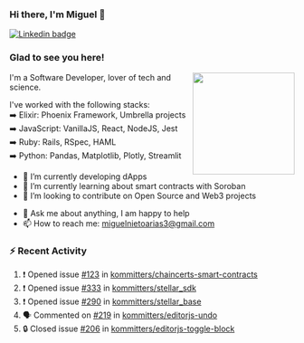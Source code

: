 ### Hi there, I'm Miguel 👋

<a href="https://linkedin.com/in/miguelnietoa/" target="_blank" rel="noopener noreferrer">
  <img src="https://img.shields.io/badge/-LinkedIn-0e76a8?style=flat-square&logo=Linkedin&logoColor=white" alt="Linkedin badge">
</a>
<!-- [![Website Badge](https://img.shields.io/badge/Website-3b5998?style=flat-square&logo=google-chrome&logoColor=white)](#notavailablenow#) 

<img src="https://i.imgur.com/tbrLrt5.gif" width=400 alt="Coding GIF" align="right"/>
-->


### Glad to see you here!
<a href="https://github.com/miguelnietoa"><img src="https://github-readme-stats-git-masterrstaa-rickstaa.vercel.app/api?username=miguelnietoa&show_icons=true&hide_border=true&count_private=true&include_all_commits=true&theme=tokyonight" height="180em" align="right"/></a>
I'm a Software Developer, lover of tech and science. 

I've worked with the following stacks:\
➡️ Elixir: Phoenix Framework, Umbrella projects\
➡️ JavaScript: VanillaJS, React, NodeJS, Jest\
➡️ Ruby: Rails, RSpec, HAML\
➡️ Python: Pandas, Matplotlib, Plotly, Streamlit

- 🔭 I’m currently developing dApps
- 🌱 I’m currently learning about smart contracts with Soroban
- 👯 I’m looking to contribute on Open Source and Web3 projects
<!-- 
- 😄 I just finished a Machine Learning course! 
- 🤔 I’m looking for help with ...
-->
- 💬 Ask me about anything, I am happy to help
- 📫 How to reach me: miguelnietoarias3@gmail.com


### ⚡ Recent Activity

<!--START_SECTION:activity-->
1. ❗ Opened issue [#123](https://github.com/kommitters/chaincerts-smart-contracts/issues/123) in [kommitters/chaincerts-smart-contracts](https://github.com/kommitters/chaincerts-smart-contracts)
2. ❗ Opened issue [#333](https://github.com/kommitters/stellar_sdk/issues/333) in [kommitters/stellar_sdk](https://github.com/kommitters/stellar_sdk)
3. ❗ Opened issue [#290](https://github.com/kommitters/stellar_base/issues/290) in [kommitters/stellar_base](https://github.com/kommitters/stellar_base)
4. 🗣 Commented on [#219](https://github.com/kommitters/editorjs-undo/pull/219#issuecomment-1720159844) in [kommitters/editorjs-undo](https://github.com/kommitters/editorjs-undo)
5. 🔒 Closed issue [#206](https://github.com/kommitters/editorjs-toggle-block/issues/206) in [kommitters/editorjs-toggle-block](https://github.com/kommitters/editorjs-toggle-block)
<!--END_SECTION:activity-->
